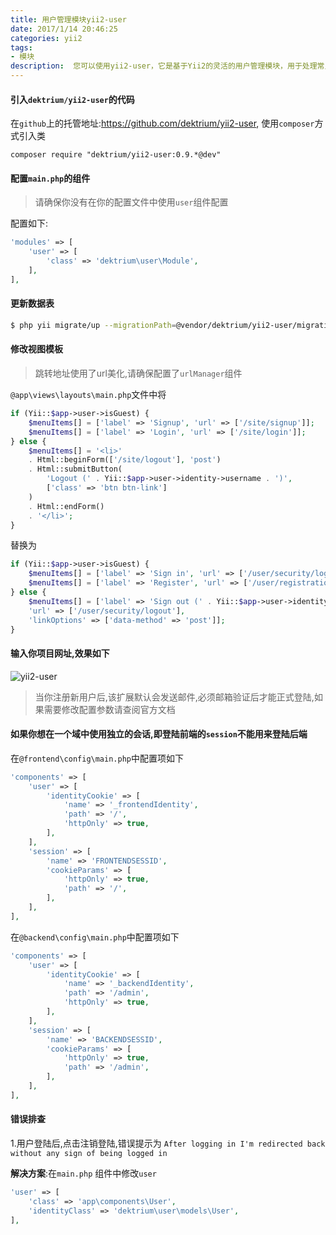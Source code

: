 ```yaml
---
title: 用户管理模块yii2-user
date: 2017/1/14 20:46:25
categories: yii2
tags: 
- 模块
description:  您可以使用yii2-user，它是基于Yii2的灵活的用户管理模块，用于处理常见任务，如注册，身份验证和密码检索
---
```

#### 引入`dektrium/yii2-user`的代码
在`github`上的托管地址:[https:\/\/github.com\/dektrium\/yii2-user](https://github.com/dektrium/yii2-user),
使用`composer`方式引入类

```
composer require "dektrium/yii2-user:0.9.*@dev"
```

#### 配置`main.php`的组件
>请确保你没有在你的配置文件中使用`user`组件配置

配置如下:
```php
'modules' => [
	'user' => [
		'class' => 'dektrium\user\Module',
	],
],
```

#### 更新数据表
```bash
$ php yii migrate/up --migrationPath=@vendor/dektrium/yii2-user/migrations
```

#### 修改视图模板

>跳转地址使用了url美化,请确保配置了`urlManager`组件

`@app\views\layouts\main.php`文件中将

```php
if (Yii::$app->user->isGuest) {
	$menuItems[] = ['label' => 'Signup', 'url' => ['/site/signup']];
	$menuItems[] = ['label' => 'Login', 'url' => ['/site/login']];
} else {
	$menuItems[] = '<li>'
	. Html::beginForm(['/site/logout'], 'post')
	. Html::submitButton(
		'Logout (' . Yii::$app->user->identity->username . ')',
		['class' => 'btn btn-link']
	)
	. Html::endForm()
	. '</li>';
}
```

替换为

```php
if (Yii::$app->user->isGuest) {
	$menuItems[] = ['label' => 'Sign in', 'url' => ['/user/security/login']];
	$menuItems[] = ['label' => 'Register', 'url' => ['/user/registration/register'], 'visible' => Yii::$app->user->isGuest];
} else {
	$menuItems[] = ['label' => 'Sign out (' . Yii::$app->user->identity->username . ')',
	'url' => ['/user/security/logout'],
	'linkOptions' => ['data-method' => 'post']];
}
```
#### 输入你项目网址,效果如下
![yii2-user](http://ooqid2far.bkt.clouddn.com/yii2-user.png)

>当你注册新用户后,该扩展默认会发送邮件,必须邮箱验证后才能正式登陆,如果需要修改配置参数请查阅官方文档

#### 如果你想在一个域中使用独立的会话,即登陆前端的`session`不能用来登陆后端

在`@frontend\config\main.php`中配置项如下
```php
'components' => [
	'user' => [
		'identityCookie' => [
			'name' => '_frontendIdentity',
			'path' => '/',
			'httpOnly' => true,
		],
	],
	'session' => [
		'name' => 'FRONTENDSESSID',
		'cookieParams' => [
			'httpOnly' => true,
			'path' => '/',
		],
	],
],
```
在`@backend\config\main.php`中配置项如下
```php
'components' => [
	'user' => [
		'identityCookie' => [
			'name' => '_backendIdentity',
			'path' => '/admin',
			'httpOnly' => true,
		],
	],
	'session' => [
		'name' => 'BACKENDSESSID',
		'cookieParams' => [
			'httpOnly' => true,
			'path' => '/admin',
		],
	],
],
```
#### 错误排查

1.用户登陆后,点击注销登陆,错误提示为
`After logging in I'm redirected back without any sign of being logged in`

**解决方案**:在`main.php` 组件中修改`user`
```php
'user' => [
	'class' => 'app\components\User',
	'identityClass' => 'dektrium\user\models\User',
],
```






